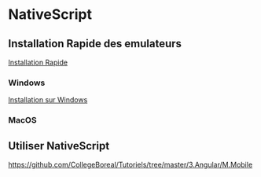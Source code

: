 # NativeScript 


## Installation Rapide des emulateurs


[Installation Rapide](https://docs.nativescript.org/start/quick-setup)



### Windows


[Installation sur Windows](installation/Windows.md)

### MacOS



## Utiliser NativeScript

https://github.com/CollegeBoreal/Tutoriels/tree/master/3.Angular/M.Mobile


